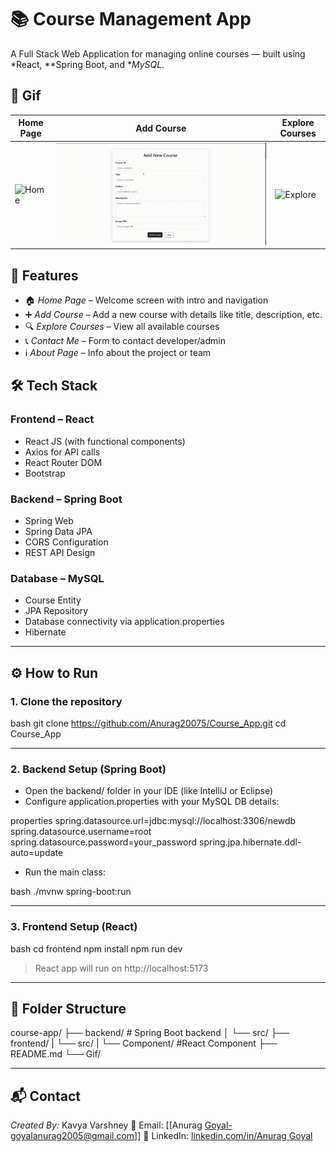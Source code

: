 # 📚 Course Management App

A Full Stack Web Application for managing online courses — built using *React, **Spring Boot, and **MySQL*.

## 📸 Gif

| Home Page             | Add Course                 | Explore Courses             |
| --------------------- | -------------------------- | --------------------------- |
| ![Home](gifs/home.gif) | ![Add](gifs/add-course.gif) | ![Explore](gifs/explore.gif) |

## 🚀 Features

- 🏠 *Home Page* – Welcome screen with intro and navigation
- ➕ *Add Course* – Add a new course with details like title, description, etc.
- 🔍 *Explore Courses* – View all available courses
- 📞 *Contact Me* – Form to contact developer/admin
- ℹ *About Page* – Info about the project or team

## 🛠 Tech Stack

### Frontend – React

- React JS (with functional components)
- Axios for API calls
- React Router DOM
- Bootstrap

### Backend – Spring Boot

- Spring Web
- Spring Data JPA
- CORS Configuration
- REST API Design

### Database – MySQL

- Course Entity
- JPA Repository
- Database connectivity via application.properties
- Hibernate

---

## ⚙ How to Run

### 1. Clone the repository

bash
git clone https://github.com/Anurag20075/Course_App.git
cd Course_App


---

### 2. Backend Setup (Spring Boot)

- Open the backend/ folder in your IDE (like IntelliJ or Eclipse)
- Configure application.properties with your MySQL DB details:

properties
spring.datasource.url=jdbc:mysql://localhost:3306/newdb
spring.datasource.username=root
spring.datasource.password=your_password
spring.jpa.hibernate.ddl-auto=update


- Run the main class:

bash
./mvnw spring-boot:run


---

### 3. Frontend Setup (React)

bash
cd frontend
npm install
npm run dev


> React app will run on http://localhost:5173

---

## 📂 Folder Structure


course-app/
├── backend/        # Spring Boot backend
│   └── src/
├── frontend/
|     └── src/
|         └── Component/   #React Component
├── README.md
└── Gif/


---

## 📬 Contact

*Created By:* Kavya Varshney
📧 Email: \[[Anurag Goyal-goyalanurag2005@gmail.com]]
🔗 LinkedIn: [linkedin.com/in/Anurag Goyal](www.linkedin.com/in/anurag-goyal-05929b317)
